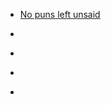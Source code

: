 
- [No puns left unsaid](/2018/12/no-puns-left-unsaid/)

- [](/2016/11/10155098754223912/)

- [](/2016/10/10155030912533912/)

- [](/2016/10/10154999256248912/)

- [](/2014/12/10153412274373912/)
